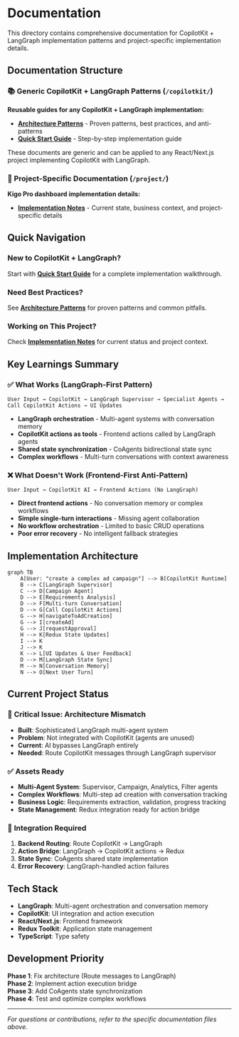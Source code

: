 # Documentation

This directory contains comprehensive documentation for CopilotKit + LangGraph implementation patterns and project-specific implementation details.

## Documentation Structure

### 📚 Generic CopilotKit + LangGraph Patterns (`/copilotkit/`)

**Reusable guides for any CopilotKit + LangGraph implementation:**

- **[Architecture Patterns](./copilotkit/architecture-patterns.md)** - Proven patterns, best practices, and anti-patterns
- **[Quick Start Guide](./copilotkit/quick-start.md)** - Step-by-step implementation guide

These documents are generic and can be applied to any React/Next.js project implementing CopilotKit with LangGraph.

### 🎯 Project-Specific Documentation (`/project/`)

**Kigo Pro dashboard implementation details:**

- **[Implementation Notes](./project/implementation-notes.md)** - Current state, business context, and project-specific details

## Quick Navigation

### New to CopilotKit + LangGraph?

Start with **[Quick Start Guide](./copilotkit/quick-start.md)** for a complete implementation walkthrough.

### Need Best Practices?

See **[Architecture Patterns](./copilotkit/architecture-patterns.md)** for proven patterns and common pitfalls.

### Working on This Project?

Check **[Implementation Notes](./project/implementation-notes.md)** for current status and project context.

## Key Learnings Summary

### ✅ What Works (LangGraph-First Pattern)

```
User Input → CopilotKit → LangGraph Supervisor → Specialist Agents → Call CopilotKit Actions → UI Updates
```

- **LangGraph orchestration** - Multi-agent systems with conversation memory
- **CopilotKit actions as tools** - Frontend actions called by LangGraph agents
- **Shared state synchronization** - CoAgents bidirectional state sync
- **Complex workflows** - Multi-turn conversations with context awareness

### ❌ What Doesn't Work (Frontend-First Anti-Pattern)

```
User Input → CopilotKit AI → Frontend Actions (No LangGraph)
```

- **Direct frontend actions** - No conversation memory or complex workflows
- **Simple single-turn interactions** - Missing agent collaboration
- **No workflow orchestration** - Limited to basic CRUD operations
- **Poor error recovery** - No intelligent fallback strategies

## Implementation Architecture

```mermaid
graph TB
    A[User: "create a complex ad campaign"] --> B[CopilotKit Runtime]
    B --> C[LangGraph Supervisor]
    C --> D[Campaign Agent]
    D --> E[Requirements Analysis]
    D --> F[Multi-turn Conversation]
    D --> G[Call CopilotKit Actions]
    G --> H[navigateToAdCreation]
    G --> I[createAd]
    G --> J[requestApproval]
    H --> K[Redux State Updates]
    I --> K
    J --> K
    K --> L[UI Updates & User Feedback]
    D --> M[LangGraph State Sync]
    M --> N[Conversation Memory]
    N --> O[Next User Turn]
```

## Current Project Status

### 🚨 **Critical Issue**: Architecture Mismatch

- **Built**: Sophisticated LangGraph multi-agent system
- **Problem**: Not integrated with CopilotKit (agents are unused)
- **Current**: AI bypasses LangGraph entirely
- **Needed**: Route CopilotKit messages through LangGraph supervisor

### ✅ **Assets Ready**

- **Multi-Agent System**: Supervisor, Campaign, Analytics, Filter agents
- **Complex Workflows**: Multi-step ad creation with conversation tracking
- **Business Logic**: Requirements extraction, validation, progress tracking
- **State Management**: Redux integration ready for action bridge

### 🔄 **Integration Required**

1. **Backend Routing**: Route CopilotKit → LangGraph
2. **Action Bridge**: LangGraph → CopilotKit actions → Redux
3. **State Sync**: CoAgents shared state implementation
4. **Error Recovery**: LangGraph-handled action failures

## Tech Stack

- **LangGraph**: Multi-agent orchestration and conversation memory
- **CopilotKit**: UI integration and action execution
- **React/Next.js**: Frontend framework
- **Redux Toolkit**: Application state management
- **TypeScript**: Type safety

## Development Priority

**Phase 1**: Fix architecture (Route messages to LangGraph)  
**Phase 2**: Implement action execution bridge  
**Phase 3**: Add CoAgents state synchronization  
**Phase 4**: Test and optimize complex workflows

---

_For questions or contributions, refer to the specific documentation files above._
